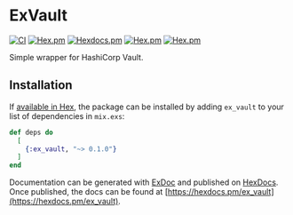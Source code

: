 # ExVault

[![CI](https://github.com/chulkilee/ex_vault/actions/workflows/ci.yaml/badge.svg)](https://github.com/chulkilee/ex_vault/actions/workflows/ci.yaml)
[![Hex.pm](https://img.shields.io/hexpm/v/ex_vault.svg)](https://hex.pm/packages/ex_vault)
[![Hexdocs.pm](https://img.shields.io/badge/hex-docs-lightgreen.svg)](https://hexdocs.pm/ex_vault/)
[![Hex.pm](https://img.shields.io/hexpm/dt/ex_vault.svg)](https://hex.pm/packages/ex_vault)
[![Hex.pm](https://img.shields.io/hexpm/dw/ex_vault.svg)](https://hex.pm/packages/ex_vault)

Simple wrapper for HashiCorp Vault.

## Installation

If [available in Hex](https://hex.pm/docs/publish), the package can be installed
by adding `ex_vault` to your list of dependencies in `mix.exs`:

```elixir
def deps do
  [
    {:ex_vault, "~> 0.1.0"}
  ]
end
```

Documentation can be generated with [ExDoc](https://github.com/elixir-lang/ex_doc)
and published on [HexDocs](https://hexdocs.pm). Once published, the docs can
be found at [https://hexdocs.pm/ex_vault](https://hexdocs.pm/ex_vault).
